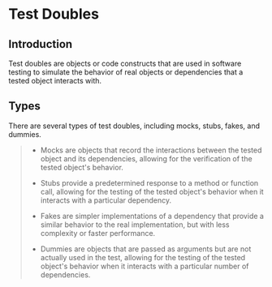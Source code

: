 # Test Doubles

## Introduction

Test doubles are objects or code constructs that are used in software testing to simulate the behavior of real objects or dependencies that a tested object interacts with.

## Types

There are several types of test doubles, including mocks, stubs, fakes, and dummies.

> - Mocks are objects that record the interactions between the tested object and its dependencies, allowing for the verification of the tested object's behavior.
>
> - Stubs provide a predetermined response to a method or function call, allowing for the testing of the tested object's behavior when it interacts with a particular dependency.
>
> - Fakes are simpler implementations of a dependency that provide a similar behavior to the real implementation, but with less complexity or faster performance.
>
> - Dummies are objects that are passed as arguments but are not actually used in the test, allowing for the testing of the tested object's behavior when it interacts with a particular number of dependencies.
